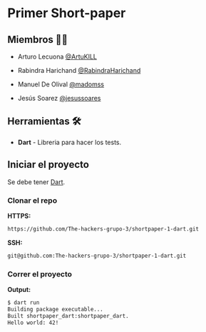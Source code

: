 # Primer Short-paper

## Miembros 🦸‍♂️

- Arturo Lecuona [@ArtuKILL](https://github.com/ArtuKILL)

- Rabindra Harichand [@RabindraHarichand](https://github.com/RabindraHarichand)

- Manuel De Olival [@madomss](https://github.com/madomss)

- Jesús Soarez [@jesussoares](https://github.com/jesussoares)

## Herramientas 🛠

- **Dart** - Libreria para hacer los tests.

## Iniciar el proyecto

Se debe tener [Dart](https://dart.dev/get-dart).

### Clonar el repo

**HTTPS:**

```bash
https://github.com/The-hackers-grupo-3/shortpaper-1-dart.git
```

**SSH:**

```bash
git@github.com:The-hackers-grupo-3/shortpaper-1-dart.git
```

### Correr el proyecto

**Output:**

```bash
$ dart run 
Building package executable...
Built shortpaper_dart:shortpaper_dart.
Hello world: 42!
```
